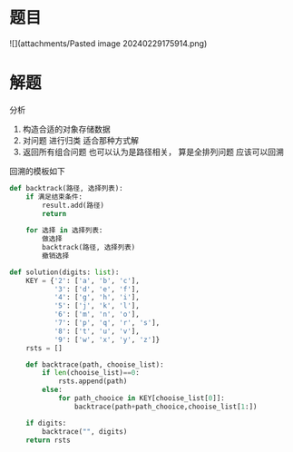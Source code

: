 # 题目

![](attachments/Pasted image 20240229175914.png)

# 解题 

分析
1. 构造合适的对象存储数据
2. 对问题 进行归类 适合那种方式解
3. 返回所有组合问题 也可以认为是路径相关， 算是全排列问题 应该可以回溯

回溯的模板如下

```python
def backtrack(路径, 选择列表):
    if 满足结束条件:
        result.add(路径)
        return
    
    for 选择 in 选择列表:
        做选择
        backtrack(路径, 选择列表)
        撤销选择
```


```python
def solution(digits: list):
    KEY = {'2': ['a', 'b', 'c'],
           '3': ['d', 'e', 'f'],
           '4': ['g', 'h', 'i'],
           '5': ['j', 'k', 'l'],
           '6': ['m', 'n', 'o'],
           '7': ['p', 'q', 'r', 's'],
           '8': ['t', 'u', 'v'],
           '9': ['w', 'x', 'y', 'z']}
    rsts = []

    def backtrace(path, chooise_list):
        if len(chooise_list)==0:
            rsts.append(path)
        else:
            for path_chooice in KEY[chooise_list[0]]:
                backtrace(path+path_chooice,chooise_list[1:])

    if digits:
        backtrace("", digits)
    return rsts

```